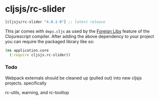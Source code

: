 # cljsjs/rc-slider

[](dependency)
```clojure
[cljsjs/rc-slider "4.0.1-0"] ;; latest release
```
[](/dependency)

This jar comes with `deps.cljs` as used by the [Foreign Libs][flibs] feature
of the Clojurescript compiler. After adding the above dependency to your project
you can require the packaged library like so:

```clojure
(ns application.core
  (:require cljsjs.rc-slider))
```

[flibs]: https://github.com/clojure/clojurescript/wiki/Packaging-Foreign-Dependencies

### Todo

Webpack externals should be cleaned up (pulled out) into new cljsjs projects. specifically

rc-utils, warning, and rc-tooltop